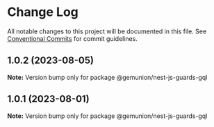 # Change Log

All notable changes to this project will be documented in this file.
See [Conventional Commits](https://conventionalcommits.org) for commit guidelines.

## 1.0.2 (2023-08-05)

**Note:** Version bump only for package @gemunion/nest-js-guards-gql





## 1.0.1 (2023-08-01)

**Note:** Version bump only for package @gemunion/nest-js-guards-gql
